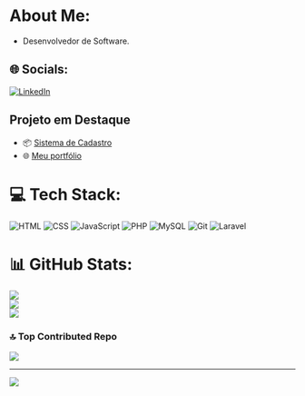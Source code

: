 #  About Me:
- Desenvolvedor de Software.<br>


## 🌐 Socials:
[![LinkedIn](https://img.shields.io/badge/LinkedIn-%230077B5.svg?logo=linkedin&logoColor=white)](https://linkedin.com/in/https://www.linkedin.com/in/bruno-correia-461a76233/) 

## Projeto em Destaque
- 📦 [Sistema de Cadastro](https://github.com/brunocorreia7/Sistema-de-Cadastro-Loja)
- 🌐 [Meu portfólio](https://brunocorreia7.github.io/)  


  
# 💻 Tech Stack:

![HTML](https://img.shields.io/badge/HTML-E34F26?style=for-the-badge&logo=html5&logoColor=ffffff)
![CSS](https://img.shields.io/badge/CSS-1572B6?style=for-the-badge&logo=css3&logoColor=ffffff)
![JavaScript](https://img.shields.io/badge/JavaScript-F7DF1E?style=for-the-badge&logo=javascript&logoColor=black)
![PHP](https://img.shields.io/badge/PHP-777BB4?style=for-the-badge&logo=php&logoColor=ffffff)
![MySQL](https://img.shields.io/badge/MySQL-005C84?style=for-the-badge&logo=mysql&logoColor=white)
![Git](https://img.shields.io/badge/Git-F05032?style=for-the-badge&logo=git&logoColor=white)
![Laravel](https://img.shields.io/badge/Laravel-FF2D20?style=for-the-badge&logo=laravel&logoColor=ffffff)

# 📊 GitHub Stats:
![](https://github-readme-stats.vercel.app/api?username=brunocorreia7&theme=tokyonight&hide_border=false&include_all_commits=false&count_private=false)<br/>
![](https://github-readme-streak-stats.herokuapp.com/?user=brunocorreia7&theme=tokyonight&hide_border=false)<br/>
![](https://github-readme-stats.vercel.app/api/top-langs/?username=brunocorreia7&theme=tokyonight&hide_border=false&include_all_commits=false&count_private=false&layout=compact)

### 🔝 Top Contributed Repo
![](https://github-contributor-stats.vercel.app/api?username=brunocorreia7&limit=5&theme=nord&combine_all_yearly_contributions=true)

---
[![](https://visitcount.itsvg.in/api?id=brunocorreia7&icon=0&color=1)](https://visitcount.itsvg.in)

<!-- Proudly created with GPRM ( https://gprm.itsvg.in ) -->
